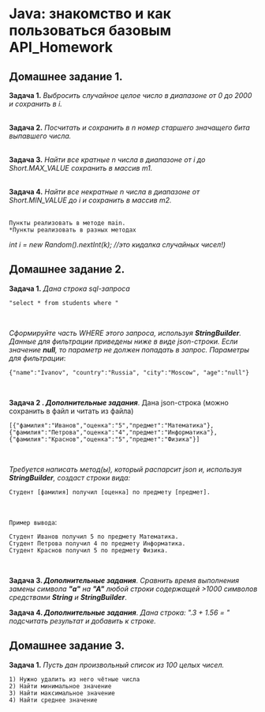# Java: знакомство и как пользоваться базовым API_Homework
##  Домашнее задание 1.
**Задача 1.** *Выбросить случайное целое число в диапазоне от 0 до 2000 и сохранить в i.* <br>
<br>

**Задача 2.** *Посчитать и сохранить в n номер старшего значащего бита выпавшего числа.* <br>
<br>

**Задача 3.** *Найти все кратные n числа в диапазоне от i до Short.MAX_VALUE сохранить в массив m1.* <br>
<br>

**Задача 4.** *Найти все некратные n числа в диапазоне от Short.MIN_VALUE до i и сохранить в массив m2.* <br>
<br>

```
Пункты реализовать в методе main.
*Пункты реализовать в разных методах
``` 
*int i = new Random().nextInt(k); //это кидалка случайных чисел!)*
<br>

##  Домашнее задание 2.
**Задача 1.** *Дана строка sql-запроса*

```
"select * from students where "
``` 
<br>

*Сформируйте часть WHERE этого запроса, используя **StringBuilder**. Данные для фильтрации приведены ниже в виде json-строки. Если значение **null**, то параметр не должен попадать в запрос. Параметры для фильтрации*: 

```
{"name":"Ivanov", "country":"Russia", "city":"Moscow", "age":"null"}
``` 
<br>

**Задача 2 . *Дополнительные задания***. Дана json-строка (можно сохранить в файл и читать из файла)
```
[{"фамилия":"Иванов","оценка":"5","предмет":"Математика"},{"фамилия":"Петрова","оценка":"4","предмет":"Информатика"},{"фамилия":"Краснов","оценка":"5","предмет":"Физика"}]
``` 
<br>

*Требуется написать метод(ы), который распарсит json и, используя **StringBuilder**, создаст строки вида:* 

```
Студент [фамилия] получил [оценка] по предмету [предмет].
``` 
<br>

`Пример вывода`:
```
Студент Иванов получил 5 по предмету Математика.
Студент Петрова получил 4 по предмету Информатика.
Студент Краснов получил 5 по предмету Физика.
``` 
<br>

**Задача 3. *Дополнительные задания***. *Сравнить время выполнения замены символа **"а"** на **"А"** любой строки содержащей >1000 символов средствами **String** и **StringBuilder***.

**Задача 4. *Дополнительные задания***. *Дана строка: ".3 + 1.56 = " подсчитать результат и добавить к строке.*

##  Домашнее задание 3.
**Задача 1.** *Пусть дан произвольный список из 100 целых чисел.*

```
1) Нужно удалить из него чётные числа
2) Найти минимальное значение
3) Найти максимальное значение
4) Найти среднее значение
``` 
<br>